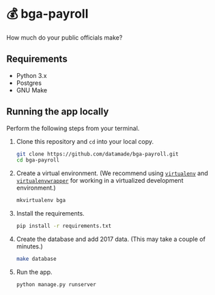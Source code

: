 # 💰 bga-payroll

How much do your public officials make?

## Requirements

- Python 3.x
- Postgres
- GNU Make

## Running the app locally

Perform the following steps from your terminal.

1. Clone this repository and `cd` into your local copy.

    ```bash
    git clone https://github.com/datamade/bga-payroll.git
    cd bga-payroll
    ```
2. Create a virtual environment. (We recommend using [`virtualenv`](http://virtualenv.readthedocs.org/en/latest/virtualenv.html) and [`virtualenvwrapper`](http://virtualenvwrapper.readthedocs.org/en/latest/install.html) for working in a virtualized development environment.)

    ```bash
    mkvirtualenv bga
    ```
3. Install the requirements.

    ```bash
    pip install -r requirements.txt
    ```
4. Create the database and add 2017 data. (This may take a couple of minutes.)

    ```bash
    make database
    ```
5. Run the app.

    ```bash
    python manage.py runserver
    ```
